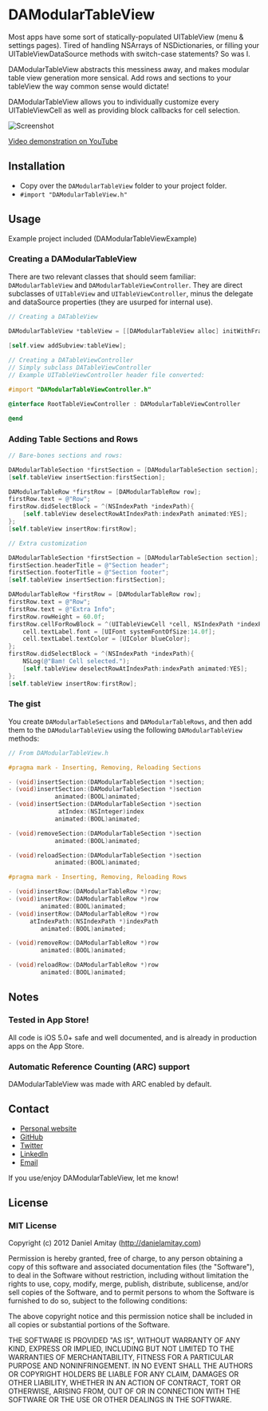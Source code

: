 # DAModularTableView

Most apps have some sort of statically-populated UITableView (menu & settings pages). Tired of handling NSArrays of NSDictionaries, or filling your UITableViewDataSource methods with switch-case statements? So was I.

DAModularTableView abstracts this messiness away, and makes modular table view generation more sensical. Add rows and sections to your tableView the way common sense would dictate!

DAModularTableView allows you to individually customize every UITableViewCell as well as providing block callbacks for cell selection.

![Screenshot](https://github.com/danielamitay/DAModularTableView/raw/master/screenshot.png)

[Video demonstration on YouTube](http://www.youtube.com/watch?v=nbVnKns5mjE)

## Installation

- Copy over the `DAModularTableView` folder to your project folder.
- `#import "DAModularTableView.h"`

## Usage

Example project included (DAModularTableViewExample)

### Creating a DAModularTableView

There are two relevant classes that should seem familiar: `DAModularTableView` and `DAModularTableViewController`. They are direct subclasses of `UITableView` and `UITableViewController`, minus the delegate and dataSource properties (they are usurped for internal use).

```objective-c
// Creating a DATableView

DAModularTableView *tableView = [[DAModularTableView alloc] initWithFrame:self.view.bounds
                                                                            style:UITableViewStylePlain];
[self.view addSubview:tableView];
```

```objective-c
// Creating a DATableViewController
// Simply subclass DATableViewController
// Example UITableViewController header file converted:

#import "DAModularTableViewController.h"

@interface RootTableViewController : DAModularTableViewController

@end
```

### Adding Table Sections and Rows

```objective-c
// Bare-bones sections and rows:

DAModularTableSection *firstSection = [DAModularTableSection section];
[self.tableView insertSection:firstSection];

DAModularTableRow *firstRow = [DAModularTableRow row];
firstRow.text = @"Row";
firstRow.didSelectBlock = ^(NSIndexPath *indexPath){
    [self.tableView deselectRowAtIndexPath:indexPath animated:YES];
};
[self.tableView insertRow:firstRow];

```

```objective-c
// Extra customization

DAModularTableSection *firstSection = [DAModularTableSection section];
firstSection.headerTitle = @"Section header";
firstSection.footerTitle = @"Section footer";
[self.tableView insertSection:firstSection];

DAModularTableRow *firstRow = [DAModularTableRow row];
firstRow.text = @"Row";
firstRow.text = @"Extra Info";
firstRow.rowHeight = 60.0f;
firstRow.cellForRowBlock = ^(UITableViewCell *cell, NSIndexPath *indexPath){
	cell.textLabel.font = [UIFont systemFontOfSize:14.0f];
	cell.textLabel.textColor = [UIColor blueColor];
};
firstRow.didSelectBlock = ^(NSIndexPath *indexPath){
	NSLog(@"Bam! Cell selected.");
    [self.tableView deselectRowAtIndexPath:indexPath animated:YES];
};
[self.tableView insertRow:firstRow];

```

### The gist

You create `DAModularTableSections` and `DAModularTableRows`, and then add them to the `DAModularTableView` using the following `DAModularTableView` methods:

```objective-c
// From DAModularTableView.h

#pragma mark - Inserting, Removing, Reloading Sections

- (void)insertSection:(DAModularTableSection *)section;
- (void)insertSection:(DAModularTableSection *)section
             animated:(BOOL)animated;
- (void)insertSection:(DAModularTableSection *)section
              atIndex:(NSInteger)index
             animated:(BOOL)animated;

- (void)removeSection:(DAModularTableSection *)section
             animated:(BOOL)animated;

- (void)reloadSection:(DAModularTableSection *)section
             animated:(BOOL)animated;

#pragma mark - Inserting, Removing, Reloading Rows

- (void)insertRow:(DAModularTableRow *)row;
- (void)insertRow:(DAModularTableRow *)row
         animated:(BOOL)animated;
- (void)insertRow:(DAModularTableRow *)row
      atIndexPath:(NSIndexPath *)indexPath
         animated:(BOOL)animated;

- (void)removeRow:(DAModularTableRow *)row
         animated:(BOOL)animated;

- (void)reloadRow:(DAModularTableRow *)row
         animated:(BOOL)animated;

```

## Notes

### Tested in App Store!
All code is iOS 5.0+ safe and well documented, and is already in production apps on the App Store.

### Automatic Reference Counting (ARC) support
DAModularTableView was made with ARC enabled by default.

## Contact

- [Personal website](http://danielamitay.com)
- [GitHub](http://github.com/danielamitay)
- [Twitter](http://twitter.com/danielamitay)
- [LinkedIn](http://www.linkedin.com/in/danielamitay)
- [Email](hello@danielamitay.com)

If you use/enjoy DAModularTableView, let me know!

## License

### MIT License

Copyright (c) 2012 Daniel Amitay (http://danielamitay.com)

Permission is hereby granted, free of charge, to any person obtaining a copy
of this software and associated documentation files (the "Software"), to deal
in the Software without restriction, including without limitation the rights
to use, copy, modify, merge, publish, distribute, sublicense, and/or sell
copies of the Software, and to permit persons to whom the Software is
furnished to do so, subject to the following conditions:

The above copyright notice and this permission notice shall be included in
all copies or substantial portions of the Software.

THE SOFTWARE IS PROVIDED "AS IS", WITHOUT WARRANTY OF ANY KIND, EXPRESS OR
IMPLIED, INCLUDING BUT NOT LIMITED TO THE WARRANTIES OF MERCHANTABILITY,
FITNESS FOR A PARTICULAR PURPOSE AND NONINFRINGEMENT. IN NO EVENT SHALL THE
AUTHORS OR COPYRIGHT HOLDERS BE LIABLE FOR ANY CLAIM, DAMAGES OR OTHER
LIABILITY, WHETHER IN AN ACTION OF CONTRACT, TORT OR OTHERWISE, ARISING FROM,
OUT OF OR IN CONNECTION WITH THE SOFTWARE OR THE USE OR OTHER DEALINGS IN
THE SOFTWARE.
